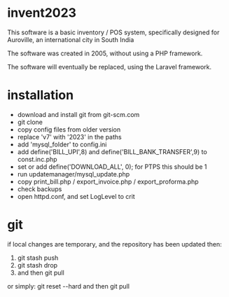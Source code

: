 # invent2023

This software is a basic inventory / POS system, specifically designed for Auroville, an international city in South India

The software was created in 2005, without using a PHP framework.

The software will eventually be replaced, using the Laravel framework.


# installation

- download and install git from git-scm.com
- git clone <repository>
- copy config files from older version
- replace 'v7' with '2023' in the paths
- add 'mysql_folder' to config.ini
- add define('BILL_UPI',8) and define('BILL_BANK_TRANSFER',9) to const.inc.php
- set or add define('DOWNLOAD_ALL', 0); for PTPS this should be 1
- run updatemanager/mysql_update.php
- copy print_bill.php / export_invoice.php / export_proforma.php
- check backups
- open httpd.conf, and set LogLevel to crit

# git
if local changes are temporary, and the repository has been updated then:
1. git stash push
2. git stash drop
3. and then git pull

or simply: git reset --hard and then git pull

